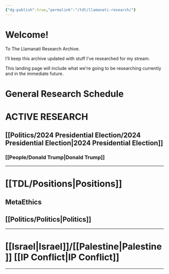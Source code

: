 ```yaml
---
{"dg-publish":true,"permalink":"/tdl/llamanati-research/"}
---
```



# Welcome!

To The Llamanati Research Archive.

I’ll keep this archive updated with stuff I’ve researched for my stream.

This landing page will include what we're going to be researching currently and in the immediate future.



# General Research Schedule

# ACTIVE RESEARCH
## [[Politics/2024 Presidential Election/2024 Presidential Election\|2024 Presidential Election]]
### [[People/Donald Trump\|Donald Trump]]
---
# [[TDL/Positions\|Positions]]
## MetaEthics
## [[Politics/Politics\|Politics]]

---
# [[Israel\|Israel]]/[[Palestine\|Palestine]] [[IP Conflict\|IP Conflict]]
 
---

